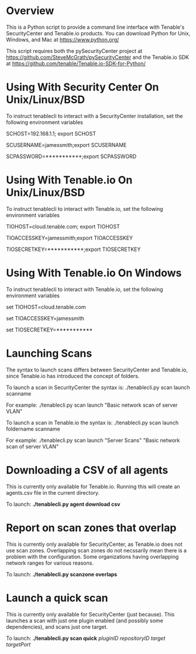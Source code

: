 # Overview
This is a Python script to provide a command line interface with Tenable's SecurityCenter and Tenable.io products.  You can download Python for Unix, Windows, and Mac at https://www.python.org/


This script requires both the pySecurityCenter project at https://github.com/SteveMcGrath/pySecurityCenter and the Tenable.io SDK at https://github.com/tenable/Tenable.io-SDK-for-Python/

# Using With Security Center On Unix/Linux/BSD
To instruct tenablecli to interact with a SecurityCenter installation, set the following environment variables

SCHOST=192.168.1.1; export SCHOST

SCUSERNAME=jamessmith;export SCUSERNAME

SCPASSWORD=***********;export SCPASSWORD

# Using With Tenable.io On Unix/Linux/BSD
To instruct tenablecli to interact with Tenable.io, set the following environment variables

TIOHOST=cloud.tenable.com; export TIOHOST

TIOACCESSKEY=jamessmith;export TIOACCESSKEY

TIOSECRETKEY=***********;export TIOSECRETKEY

# Using With Tenable.io On Windows
To instruct tenablecli to interact with Tenable.io, set the following environment variables

set TIOHOST=cloud.tenable.com

set TIOACCESSKEY=jamessmith

set TIOSECRETKEY=***********

# Launching Scans
The syntax to launch scans differs between SecurityCenter and Tenable.io, since Tenable.io has introduced the concept of folders.


To launch a scan in SecurityCenter the syntax is: ./tenablecli.py scan launch scanname

For example: ./tenablecli.py scan launch "Basic network scan of server VLAN"


To launch a scan in Tenable.io the syntax is: ./tenablecli.py scan launch foldername scanname

For example: ./tenablecli.py scan launch "Server Scans" "Basic network scan of server VLAN"

# Downloading a CSV of all agents
This is currently only available for Tenable.io.  Running this will create an agents.csv file in the current directory.

To launch: **./tenablecli.py agent download csv**


# Report on scan zones that overlap
This is currently only available for SecurityCenter, as Tenable.io does not use scan zones.  Overlapping scan zones do not necssarily mean there is a problem with the configuration.  Some organizations having overlapping network ranges for various reasons.

To launch: **./tenablecli.py scanzone overlaps**

# Launch a quick scan
This is currently only available for SecurityCenter (just because).  This launches a scan with just one plugin enabled (and possibly some dependencies), and scans just one target.

To launch: **./tenablecli.py scan quick** *pluginID repositoryID target targetPort*
